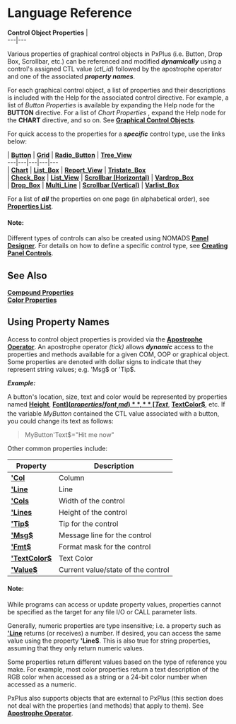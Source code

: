 # Language Reference

**Control Object Properties** |   
---|---  
  
Various properties of graphical control objects in PxPlus (i.e. Button, Drop Box, Scrollbar, etc.) can be referenced and modified **_dynamically_** using a control's assigned CTL value (_ctl_id_) followed by the apostrophe operator and one of the associated **_property names_**.

For each graphical control object, a list of properties and their descriptions is included with the Help for the associated control directive. For example, a list of _Button Properties_ is available by expanding the Help node for the **BUTTON** directive. For a list of _Chart Properties_ , expand the Help node for the **CHART** directive, and so on. See **[Graphical Control Objects](control_object_properties/graphical_control_objects.md)**.

For quick access to the properties for a **_specific_** control type, use the links below:

|  [**Button**](control_object_properties/button_properties.md) |  [**Grid**](control_object_properties/grid_properties.md) |  [**Radio_Button**](control_object_properties/radiobutton_properties.md) |  [**Tree_View**](control_object_properties/treeview_properties.md)  
---|---|---|---|---  
|  [**Chart**](control_object_properties/chart_properties.md) |  [**List_Box**](control_object_properties/listbox_properties.md) |  **[Report_View](control_object_properties/reportview_properties.md)** |  [**Tristate_Box**](control_object_properties/tristate_box_properties.md)  
|  [**Check_Box**](control_object_properties/checkbox_properties.md) |  [**List_View**](control_object_properties/listview_properties.md) |  [**Scrollbar (Horizontal)**](control_object_properties/hscrollbar_properties.md) |  [**Vardrop_Box**](control_object_properties/vardropbox_properties.md)  
|  [**Drop_Box**](control_object_properties/dropbox_properties.md) |  [**Multi_Line**](control_object_properties/multiline_properties.md) |  [**Scrollbar (Vertical)**](control_object_properties/vscrollbar_properties.md) |  [**Varlist_Box**](control_object_properties/varlistbox_properties.md)  
  
For a list of **_all_** the properties on one page (in alphabetical order), see [**Properties List**](control_object_properties/properties_list.md).

#### **Note:**  
Different types of controls can also be created using NOMADS [**Panel Designer**](NOMADS%20Graphical%20Application/Panel%20Designer/Introduction.md). For details on how to define a specific control type, see [**Creating Panel Controls**](NOMADS%20Graphical%20Application/Creating%20Panel%20Controls/Introduction.md).

## See Also

**[Compound Properties](control_object_properties/compound_properties.md)**  
**[Color Properties](control_object_properties/colour_properties.md)**

##  Using Property Names

Access to control object properties is provided via the [**Apostrophe Operator**](appendix/apostrophe_operator.md). An apostrophe operator _(tick)_ allows **_dynamic_** access to the properties and methods available for a given COM, OOP or graphical object. Some properties are denoted with dollar signs to indicate that they represent string values; e.g. 'Msg$ or 'Tip$.

**_Example:_**

A button's location, size, text and color would be represented by properties named **[Height](properties/height.md)**, **[Font$](properties/font_.md)**, **[Text$](properties/text_.md)**, **[TextColor$](properties/textcolor_.md)**, etc. If the variable _MyButton_ contained the CTL value associated with a button, you could change its text as follows:

> MyButton'Text$="Hit me now"

Other common properties include:

**Property** |  **Description**  
---|---  
**['Col](properties/col.md)** |  Column  
**['Line](properties/line.md)** |  Line  
**['Cols](properties/cols.md)** |  Width of the control  
**['Lines](properties/lines.md)** |  Height of the control  
**['Tip$](properties/tip_.md)** |  Tip for the control  
**['Msg$](properties/msg_.md)** |  Message line for the control  
**['Fmt$](properties/fmt_.md)** |  Format mask for the control  
**['TextColor$](properties/textcolor_.md)** |  Text Color  
**['Value$](properties/value_.md)** |  Current value/state of the control  
  
#### **Note:**  
While programs can access or update property values, properties cannot be specified as the target for any file I/O or CALL parameter lists.

Generally, numeric properties are type insensitive; i.e. a property such as **['Line](properties/line.md)** returns (or receives) a number. If desired, you can access the same value using the property **'Line$**. This is also true for string properties, assuming that they only return numeric values.

Some properties return different values based on the type of reference you make. For example, most color properties return a text description of the RGB color when accessed as a string or a 24-bit color number when accessed as a numeric.

PxPlus also supports objects that are external to PxPlus (this section does not deal with the properties (and methods) that apply to them). See [**Apostrophe Operator**](appendix/apostrophe_operator.md).
